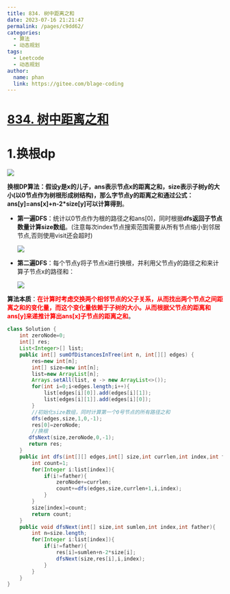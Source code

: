 ```yaml
---
title: 834. 树中距离之和
date: 2023-07-16 21:21:47
permalink: /pages/c9dd62/
categories:
  - 算法
  - 动态规划
tags:
  - Leetcode
  - 动态规划
author: 
  name: phan
  link: https://gitee.com/blage-coding
---
```

# [834. 树中距离之和](https://leetcode.cn/problems/sum-of-distances-in-tree/)

# 1.换根dp

![](https://cdn.staticaly.com/gh/blage-coding/picx-images-hosting@master/20230716/image.3akx8wkqeaq0.webp)

**换根DP算法：假设y是x的儿子，ans表示节点x的距离之和，size表示子树y的大小(以0节点作为树根形成树结构)，那么字节点y的距离之和通过公式：ans\[y\]=ans\[x\]+n-2*size\[y\]可以计算得到**。

- **第一遍DFS**：统计以0节点作为根的路径之和ans\[0\]，同时根据**dfs返回子节点数量计算size数组**。(注意每次index节点搜索范围需要从所有节点缩小到邻居节点,否则使用visit还会超时)

  ![](https://cdn.staticaly.com/gh/blage-coding/picx-images-hosting@master/20230716/image.dq7gvugk1j4.webp)

- **第二遍DFS**：每个节点y将子节点x进行换根，并利用父节点y的路径之和来计算子节点x的路径和：

  ![](https://cdn.staticaly.com/gh/blage-coding/picx-images-hosting@master/20230716/image.5j4alt3z3z00.webp)

**算法本质**：<font color="red">**在计算时考虑交换两个相邻节点的父子关系，从而找出两个节点之间距离之和的变化量，而这个变化量依赖于子树的大小。从而根据父节点的距离和ans\[y\]来递推计算出ans\[x\]子节点的距离之和**</font>。

```java
class Solution {
    int zeroNode=0;
    int[] res;
    List<Integer>[] list;
    public int[] sumOfDistancesInTree(int n, int[][] edges) {
        res=new int[n];
        int[] size=new int[n];
        list=new ArrayList[n];
        Arrays.setAll(list, e -> new ArrayList<>());
        for(int i=0;i<edges.length;i++){
            list[edges[i][0]].add(edges[i][1]);
            list[edges[i][1]].add(edges[i][0]);
        }
        //初始化size数组，同时计算第一个0号节点的所有路径之和
        dfs(edges,size,1,0,-1);
        res[0]=zeroNode;
        //换根
       dfsNext(size,zeroNode,0,-1);
       return res;
    }
    public int dfs(int[][] edges,int[] size,int currlen,int index,int father){
        int count=1;
        for(Integer i:list[index]){
            if(i!=father){
                zeroNode+=currlen;
                count+=dfs(edges,size,currlen+1,i,index);
            }
        }
        size[index]=count;
        return count;
    }
    public void dfsNext(int[] size,int sumlen,int index,int father){
        int n=size.length;
        for(Integer i:list[index]){
            if(i!=father){
                res[i]=sumlen+n-2*size[i];
                dfsNext(size,res[i],i,index);
            }
        }
    }
}
```

